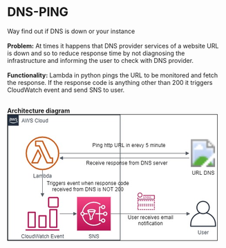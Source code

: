 # DNS-PING
Way find out if DNS is down or your instance
<br><br>
<b>Problem:</B> At times it happens that DNS provider services of a website URL is down and so to reduce response time by not diagnosing the infrastructure and informing the user to check with DNS provider.
<br><br>
<b>Functionality:</b> Lambda in python pings the URL to be monitored and fetch the response. If the response code is anything other than 200 it triggers CloudWatch event and send SNS to user.<br><br>

<b>Architecture diagram</B><br>
<img src="https://github.com/gitenmitra/AWS/blob/main/DNS-PING.jpg?raw=true" alt="Architecture diagram" border="1">
